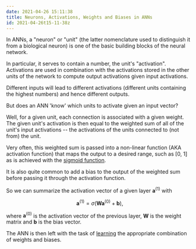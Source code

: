 ```yaml
---
date: 2021-04-26 15:11:38
title: Neurons, Activations, Weights and Biases in ANNs
id: 2021-04-26t15-11-38z
---
```


In ANNs, a "neuron" or "unit" (the latter nomenclature used to distinguish it
from a biological neuron) is one of the basic building blocks of the neural
network.

In particular, it serves to contain a number, the unit's "activation".
Activations are used in combination with the activations stored in the other
units of the network to compute output activations given input activations.

Different inputs will lead to different activations (different units containing
the highest numbers) and hence different outputs.

But does an ANN 'know' which units to activate given an input vector?

Well, for a given unit, each connection is associated with a given weight. The
given unit's activation is then equal to the weighted sum of all of the unit's
input activations -- the activations of the units connected to (not from) the
unit.

Very often, this weighted sum is passed into a non-linear function (AKA
activation function) that maps the output to a desired range, such as [0, 1] as
is achieved with the
[sigmoid function](https://en.wikipedia.org/wiki/Sigmoid_function).

It is also quite common to add a bias to the output of the weighted sum before
passing it through the activation function.

So we can summarize the activation vector of a given layer $\mathbf{a}^{(1)}$
with

$$
\mathbf{a}^{(1)} = \sigma (\mathbf{W}\mathbf{a}^{(0)}  + \mathbf{b}),
$$

where $\mathbf{a}^{(0)}$ is the activation vector of the previous layer,
$\mathbf{W}$ is the weight matrix and $\mathbf{b}$ is the bias vector.

The ANN is then left with the task of [learning](./2021-04-26t18-54-00z.md) the
appropriate combination of weights and biases.

